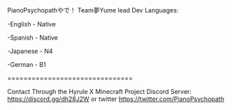 PianoPsychopathやで！
Team夢Yume lead Dev
Languages:

-English - Native

-Spanish - Native

-Japanese - N4

-German - B1

===============================

Contact Through the Hyrule X Minecraft Project Discord Server: https://discord.gg/dh28J2W or twitter https://twitter.com/PianoPsychopath



<!---
PianoPsychopath/PianoPsychopath is a ✨ special ✨ repository because its `README.md` (this file) appears on your GitHub profile.
You can click the Preview link to take a look at your changes.
--->
